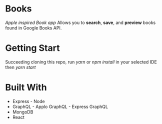 # Books
*Apple inspired Book app* Allows you to **search**, **save**, and **preview** books found in Google Books API.

# Getting Start
Succeeding cloning this repo, run *yarn* or *npm install* in your selected IDE then *yarn start*

# Built With
- Express - Node
- GraphQL - Applo GraphQL - Express GraphQL
- MongoDB
- React
